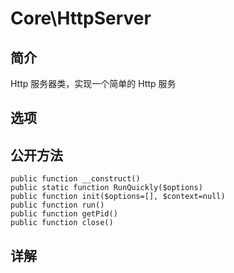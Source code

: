 # Core\HttpServer

## 简介
Http 服务器类，实现一个简单的 Http 服务
## 选项

## 公开方法
    public function __construct()
    public static function RunQuickly($options)
    public function init($options=[], $context=null)
    public function run()
    public function getPid()
    public function close()

## 详解


